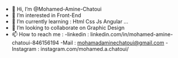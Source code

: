 - 👋 Hi, I’m @Mohamed-Amine-Chatoui
- 👀 I’m interested in Front-End 
- 🌱 I’m currently learning : Html Css Js Angular ...
- 💞️ I’m looking to collaborate on Graphic Design 
- 📫 How to reach me : 
      -linkedin  : linkedin.com/in/mohamed-amine-chatoui-846156194 
      -Mail      : mohamadaminechatoui@gmail.com
      -Instagram : instagram.com/mohamed.a.chatoui/
<!---
Mohamed-Amine-Chatoui/Mohamed-Amine-Chatoui is a ✨ special ✨ repository because its `README.md` (this file) appears on your GitHub profile.
You can click the Preview link to take a look at your changes.
--->
